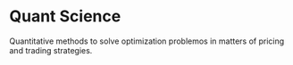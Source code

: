 # Quant Science
Quantitative methods to solve optimization problemos in matters of pricing and trading strategies.
